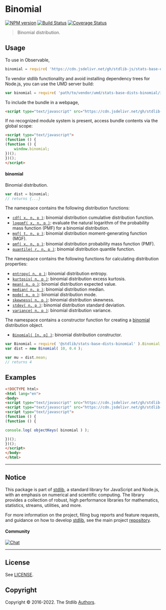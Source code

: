 <!--

@license Apache-2.0

Copyright (c) 2018 The Stdlib Authors.

Licensed under the Apache License, Version 2.0 (the "License");
you may not use this file except in compliance with the License.
You may obtain a copy of the License at

   http://www.apache.org/licenses/LICENSE-2.0

Unless required by applicable law or agreed to in writing, software
distributed under the License is distributed on an "AS IS" BASIS,
WITHOUT WARRANTIES OR CONDITIONS OF ANY KIND, either express or implied.
See the License for the specific language governing permissions and
limitations under the License.

-->

# Binomial

[![NPM version][npm-image]][npm-url] [![Build Status][test-image]][test-url] [![Coverage Status][coverage-image]][coverage-url] <!-- [![dependencies][dependencies-image]][dependencies-url] -->

> Binomial distribution.



<section class="usage">

## Usage

To use in Observable,

```javascript
binomial = require( 'https://cdn.jsdelivr.net/gh/stdlib-js/stats-base-dists-binomial@umd/browser.js' )
```

To vendor stdlib functionality and avoid installing dependency trees for Node.js, you can use the UMD server build:

```javascript
var binomial = require( 'path/to/vendor/umd/stats-base-dists-binomial/index.js' )
```

To include the bundle in a webpage,

```html
<script type="text/javascript" src="https://cdn.jsdelivr.net/gh/stdlib-js/stats-base-dists-binomial@umd/browser.js"></script>
```

If no recognized module system is present, access bundle contents via the global scope:

```html
<script type="text/javascript">
(function () {
(function () {
    window.binomial;
})();
})();
</script>
```

#### binomial

Binomial distribution.

```javascript
var dist = binomial;
// returns {...}
```

The namespace contains the following distribution functions:

<!-- <toc pattern="*+(cdf|pmf|mgf|quantile)*"> -->

<div class="namespace-toc">

-   <span class="signature">[`cdf( x, n, p )`][@stdlib/stats/base/dists/binomial/cdf]</span><span class="delimiter">: </span><span class="description">binomial distribution cumulative distribution function.</span>
-   <span class="signature">[`logpmf( x, n, p )`][@stdlib/stats/base/dists/binomial/logpmf]</span><span class="delimiter">: </span><span class="description">evaluate the natural logarithm of the probability mass function (PMF) for a binomial distribution.</span>
-   <span class="signature">[`mgf( t, n, p )`][@stdlib/stats/base/dists/binomial/mgf]</span><span class="delimiter">: </span><span class="description">binomial distribution moment-generating function (MGF).</span>
-   <span class="signature">[`pmf( x, n, p )`][@stdlib/stats/base/dists/binomial/pmf]</span><span class="delimiter">: </span><span class="description">binomial distribution probability mass function (PMF).</span>
-   <span class="signature">[`quantile( r, n, p )`][@stdlib/stats/base/dists/binomial/quantile]</span><span class="delimiter">: </span><span class="description">binomial distribution quantile function.</span>

</div>

<!-- </toc> -->

The namespace contains the following functions for calculating distribution properties:

<!-- <toc pattern="*+(entropy|kurtosis|mean|median|mode|skewness|stdev|variance)*"> -->

<div class="namespace-toc">

-   <span class="signature">[`entropy( n, p )`][@stdlib/stats/base/dists/binomial/entropy]</span><span class="delimiter">: </span><span class="description">binomial distribution entropy.</span>
-   <span class="signature">[`kurtosis( n, p )`][@stdlib/stats/base/dists/binomial/kurtosis]</span><span class="delimiter">: </span><span class="description">binomial distribution excess kurtosis.</span>
-   <span class="signature">[`mean( n, p )`][@stdlib/stats/base/dists/binomial/mean]</span><span class="delimiter">: </span><span class="description">binomial distribution expected value.</span>
-   <span class="signature">[`median( n, p )`][@stdlib/stats/base/dists/binomial/median]</span><span class="delimiter">: </span><span class="description">binomial distribution median.</span>
-   <span class="signature">[`mode( n, p )`][@stdlib/stats/base/dists/binomial/mode]</span><span class="delimiter">: </span><span class="description">binomial distribution mode.</span>
-   <span class="signature">[`skewness( n, p )`][@stdlib/stats/base/dists/binomial/skewness]</span><span class="delimiter">: </span><span class="description">binomial distribution skewness.</span>
-   <span class="signature">[`stdev( n, p )`][@stdlib/stats/base/dists/binomial/stdev]</span><span class="delimiter">: </span><span class="description">binomial distribution standard deviation.</span>
-   <span class="signature">[`variance( n, p )`][@stdlib/stats/base/dists/binomial/variance]</span><span class="delimiter">: </span><span class="description">binomial distribution variance.</span>

</div>

<!-- </toc> -->

The namespace contains a constructor function for creating a [binomial][binomial-distribution] distribution object.

<!-- <toc pattern="*ctor*"> -->

<div class="namespace-toc">

-   <span class="signature">[`Binomial( [n, p] )`][@stdlib/stats/base/dists/binomial/ctor]</span><span class="delimiter">: </span><span class="description">binomial distribution constructor.</span>

</div>

<!-- </toc> -->

```javascript
var Binomial = require( '@stdlib/stats-base-dists-binomial' ).Binomial;
var dist = new Binomial( 10, 0.4 );

var mu = dist.mean;
// returns 4
```

</section>

<!-- /.usage -->

<section class="examples">

## Examples

<!-- TODO: better examples -->

<!-- eslint no-undef: "error" -->

```html
<!DOCTYPE html>
<html lang="en">
<body>
<script type="text/javascript" src="https://cdn.jsdelivr.net/gh/stdlib-js/utils-keys@umd/browser.js"></script>
<script type="text/javascript" src="https://cdn.jsdelivr.net/gh/stdlib-js/stats-base-dists-binomial@umd/browser.js"></script>
<script type="text/javascript">
(function () {
(function () {

console.log( objectKeys( binomial ) );

})();
})();
</script>
</body>
</html>
```

</section>

<!-- /.examples -->

<!-- Section for related `stdlib` packages. Do not manually edit this section, as it is automatically populated. -->

<section class="related">

</section>

<!-- /.related -->

<!-- Section for all links. Make sure to keep an empty line after the `section` element and another before the `/section` close. -->


<section class="main-repo" >

* * *

## Notice

This package is part of [stdlib][stdlib], a standard library for JavaScript and Node.js, with an emphasis on numerical and scientific computing. The library provides a collection of robust, high performance libraries for mathematics, statistics, streams, utilities, and more.

For more information on the project, filing bug reports and feature requests, and guidance on how to develop [stdlib][stdlib], see the main project [repository][stdlib].

#### Community

[![Chat][chat-image]][chat-url]

---

## License

See [LICENSE][stdlib-license].


## Copyright

Copyright &copy; 2016-2022. The Stdlib [Authors][stdlib-authors].

</section>

<!-- /.stdlib -->

<!-- Section for all links. Make sure to keep an empty line after the `section` element and another before the `/section` close. -->

<section class="links">

[npm-image]: http://img.shields.io/npm/v/@stdlib/stats-base-dists-binomial.svg
[npm-url]: https://npmjs.org/package/@stdlib/stats-base-dists-binomial

[test-image]: https://github.com/stdlib-js/stats-base-dists-binomial/actions/workflows/test.yml/badge.svg?branch=v0.0.7
[test-url]: https://github.com/stdlib-js/stats-base-dists-binomial/actions/workflows/test.yml?query=branch:v0.0.7

[coverage-image]: https://img.shields.io/codecov/c/github/stdlib-js/stats-base-dists-binomial/main.svg
[coverage-url]: https://codecov.io/github/stdlib-js/stats-base-dists-binomial?branch=main

<!--

[dependencies-image]: https://img.shields.io/david/stdlib-js/stats-base-dists-binomial.svg
[dependencies-url]: https://david-dm.org/stdlib-js/stats-base-dists-binomial/main

-->

[chat-image]: https://img.shields.io/gitter/room/stdlib-js/stdlib.svg
[chat-url]: https://gitter.im/stdlib-js/stdlib/

[stdlib]: https://github.com/stdlib-js/stdlib

[stdlib-authors]: https://github.com/stdlib-js/stdlib/graphs/contributors

[umd]: https://github.com/umdjs/umd
[es-module]: https://developer.mozilla.org/en-US/docs/Web/JavaScript/Guide/Modules

[deno-url]: https://github.com/stdlib-js/stats-base-dists-binomial/tree/deno
[umd-url]: https://github.com/stdlib-js/stats-base-dists-binomial/tree/umd
[esm-url]: https://github.com/stdlib-js/stats-base-dists-binomial/tree/esm
[branches-url]: https://github.com/stdlib-js/stats-base-dists-binomial/blob/main/branches.md

[stdlib-license]: https://raw.githubusercontent.com/stdlib-js/stats-base-dists-binomial/main/LICENSE

[binomial-distribution]: https://en.wikipedia.org/wiki/Binomial_distribution

<!-- <toc-links> -->

[@stdlib/stats/base/dists/binomial/ctor]: https://github.com/stdlib-js/stats-base-dists-binomial-ctor/tree/umd/tree/umd

[@stdlib/stats/base/dists/binomial/entropy]: https://github.com/stdlib-js/stats-base-dists-binomial-entropy/tree/umd/tree/umd

[@stdlib/stats/base/dists/binomial/kurtosis]: https://github.com/stdlib-js/stats-base-dists-binomial-kurtosis/tree/umd/tree/umd

[@stdlib/stats/base/dists/binomial/mean]: https://github.com/stdlib-js/stats-base-dists-binomial-mean/tree/umd/tree/umd

[@stdlib/stats/base/dists/binomial/median]: https://github.com/stdlib-js/stats-base-dists-binomial-median/tree/umd/tree/umd

[@stdlib/stats/base/dists/binomial/mode]: https://github.com/stdlib-js/stats-base-dists-binomial-mode/tree/umd/tree/umd

[@stdlib/stats/base/dists/binomial/skewness]: https://github.com/stdlib-js/stats-base-dists-binomial-skewness/tree/umd/tree/umd

[@stdlib/stats/base/dists/binomial/stdev]: https://github.com/stdlib-js/stats-base-dists-binomial-stdev/tree/umd/tree/umd

[@stdlib/stats/base/dists/binomial/variance]: https://github.com/stdlib-js/stats-base-dists-binomial-variance/tree/umd/tree/umd

[@stdlib/stats/base/dists/binomial/cdf]: https://github.com/stdlib-js/stats-base-dists-binomial-cdf/tree/umd/tree/umd

[@stdlib/stats/base/dists/binomial/logpmf]: https://github.com/stdlib-js/stats-base-dists-binomial-logpmf/tree/umd/tree/umd

[@stdlib/stats/base/dists/binomial/mgf]: https://github.com/stdlib-js/stats-base-dists-binomial-mgf/tree/umd/tree/umd

[@stdlib/stats/base/dists/binomial/pmf]: https://github.com/stdlib-js/stats-base-dists-binomial-pmf/tree/umd/tree/umd

[@stdlib/stats/base/dists/binomial/quantile]: https://github.com/stdlib-js/stats-base-dists-binomial-quantile/tree/umd/tree/umd

<!-- </toc-links> -->

</section>

<!-- /.links -->
